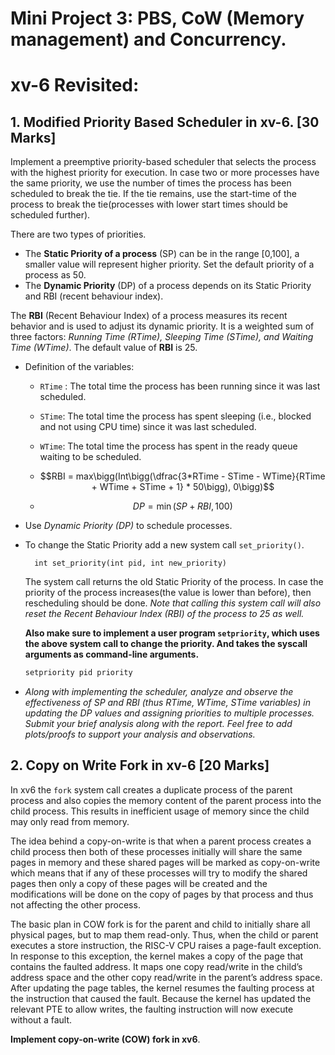 <script
  src="https://cdn.mathjax.org/mathjax/latest/MathJax.js?config=TeX-AMS-MML_HTMLorMML"
  type="text/javascript">
</script>

# Mini Project 3: PBS, CoW (Memory management) and Concurrency.

<!-- ## Operating Systems and Networks, Monsoon 2023 -->


# xv-6 Revisited:

## 1. Modified Priority Based Scheduler in xv-6. [30 Marks]

Implement a preemptive priority-based scheduler that selects the process with the highest priority for execution. In case two or more processes have the same priority, we use the number of times the process has been scheduled to break the tie. If the tie remains, use the start-time of the process to break the tie(processes with lower start times should be scheduled further).

There are two types of priorities.

- The **Static Priority of a process** (SP) can be in the range [0,100], a smaller value will represent higher priority. Set the default priority of a process as 50.
- The **Dynamic Priority** (DP) of a process depends on its Static Priority and RBI (recent behaviour index).

The **RBI** (Recent Behaviour Index) of a process measures its recent behavior and is used to adjust its dynamic priority. It is a weighted sum of three factors: *Running Time (RTime), Sleeping Time (STime), and Waiting Time (WTime)*. The default value of **RBI** is 25.

- Definition of the variables:
  
    - `RTime` : The total time the process has been running since it was last scheduled.
    
    - `STime`: The total time the process has spent sleeping (i.e., blocked and not using CPU time) since it was last scheduled.
    
    - `WTime`: The total time the process has spent in the ready queue waiting to be scheduled.
    
    - $$RBI = max\bigg(Int\bigg(\dfrac{3*RTime - STime - WTime}{RTime + WTime + STime + 1} * 50\bigg), 0\bigg)$$

    - $$DP = \min\left(SP + RBI, 100\right)$$

- Use *Dynamic Priority (DP)* to schedule processes.

- To change the Static Priority add a new system call `set_priority()`.
    
        int set_priority(int pid, int new_priority)
    
    The system call returns the old Static Priority of the process. In case the priority of the process increases(the value is lower than before), then rescheduling should be done.
    *Note that calling this system call will also reset the Recent Behaviour Index (RBI) of the process to 25 as well.*
    
    **Also make sure to implement a user program `setpriority`, which uses the above system call to change the priority. And takes the syscall arguments as command-line arguments.**
    
    ```bash
    setpriority pid priority
    ```

- *Along with implementing the scheduler, analyze and observe the effectiveness of SP and RBI (thus RTime, WTime, STime variables) in updating the DP values and assigning priorities to multiple processes. Submit your brief analysis along with the report. Feel free to add plots/proofs to support your analysis and observations.*
    
## 2. Copy on Write Fork in xv-6 [20 Marks]

In xv6 the `fork` system call creates a duplicate process of the parent process and also copies the memory content of the parent process into the child process. This results in inefficient usage of memory since the child may only read from memory.

The idea behind a copy-on-write is that when a parent process creates a child process then both of these processes initially will share the same pages in memory and these shared pages will be marked as copy-on-write which means that if any of these processes will try to modify the shared pages then only a copy of these pages will be created and the modifications will be done on the copy of pages by that process and thus not affecting the other process.

The basic plan in COW fork is for the parent and child to initially share all physical pages, but to map them read-only. Thus, when the child or parent executes a store instruction, the RISC-V CPU raises a page-fault exception. In response to this exception, the kernel makes a copy of the page that contains the faulted address. It maps one copy read/write in the child’s address space and the other copy read/write in the parent’s address space. After updating the page tables, the kernel resumes the faulting process at the instruction that caused the fault. Because the kernel has updated the relevant PTE to allow writes, the faulting instruction will now execute without a fault.

**Implement copy-on-write (COW) fork in xv6**.
